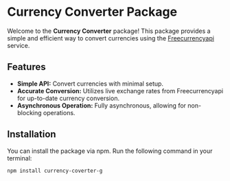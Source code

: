 # Currency Converter Package

Welcome to the **Currency Converter** package! This package provides a simple and efficient way to convert currencies using the [Freecurrencyapi](https://freecurrencyapi.com/) service.

## Features

- **Simple API:** Convert currencies with minimal setup.
- **Accurate Conversion:** Utilizes live exchange rates from Freecurrencyapi for up-to-date currency conversion.
- **Asynchronous Operation:** Fully asynchronous, allowing for non-blocking operations.

## Installation

You can install the package via npm. Run the following command in your terminal:

```bash
npm install currency-coverter-g
